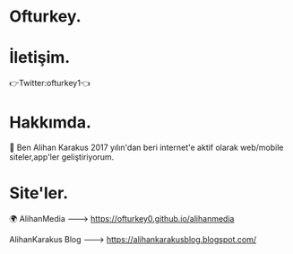 # Ofturkey.


# İletişim.
 👉Twitter:ofturkey1👈
 
# Hakkımda.
 
  💼 Ben Alihan Karakus 2017 yılın'dan beri internet'e aktif olarak web/mobile siteler,app'ler geliştiriyorum.
  
  
# Site'ler.
 
  🌍 AlihanMedia ---> https://ofturkey0.github.io/alihanmedia
  
  
  
   AlihanKarakus Blog ---> https://alihankarakusblog.blogspot.com/
